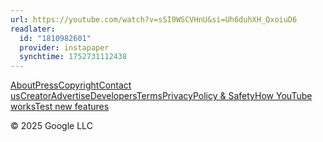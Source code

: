 ```yaml
---
url: https://youtube.com/watch?v=sSI0WSCVHnU&si=Uh6duhXH_QxoiuD6
readlater:
  id: "1810982601"
  provider: instapaper
  synchtime: 1752731112438
---
```

 

  

[](/ "YouTube")[](/ "YouTube")

[About](https://www.youtube.com/about/)[Press](https://www.youtube.com/about/press/)[Copyright](https://www.youtube.com/about/copyright/)[Contact us](/t/contact_us/)[Creator](https://www.youtube.com/creators/)[Advertise](https://www.youtube.com/ads/)[Developers](https://developers.google.com/youtube)[Terms](/t/terms)[Privacy](/t/privacy)[Policy & Safety](https://www.youtube.com/about/policies/)[How YouTube works](https://www.youtube.com/howyoutubeworks?utm_campaign=ytgen&utm_source=ythp&utm_medium=LeftNav&utm_content=txt&u=https%3A%2F%2Fwww.youtube.com%2Fhowyoutubeworks%3Futm_source%3Dythp%26utm_medium%3DLeftNav%26utm_campaign%3Dytgen)[Test new features](/new)

© 2025 Google LLC